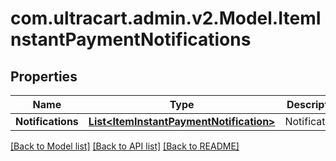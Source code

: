 # com.ultracart.admin.v2.Model.ItemInstantPaymentNotifications
## Properties

Name | Type | Description | Notes
------------ | ------------- | ------------- | -------------
**Notifications** | [**List&lt;ItemInstantPaymentNotification&gt;**](ItemInstantPaymentNotification.md) | Notifications | [optional] 

[[Back to Model list]](../README.md#documentation-for-models) [[Back to API list]](../README.md#documentation-for-api-endpoints) [[Back to README]](../README.md)

